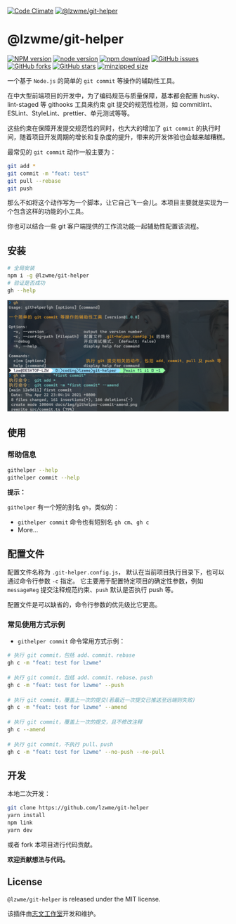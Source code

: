 [![Code Climate](https://lzw.me/images/logo.png)](https://lzw.me)
[![@lzwme/git-helper](https://nodei.co/npm/@lzwme/git-helper.png)][npm-url]

# @lzwme/git-helper

[![NPM version][npm-badge]][npm-url]
[![node version][node-badge]][node-url]
[![npm download][download-badge]][download-url]
[![GitHub issues][issues-badge]][issues-url]
[![GitHub forks][forks-badge]][forks-url]
[![GitHub stars][stars-badge]][stars-url]
[![minzipped size][bundlephobia-badge]][bundlephobia-url]

一个基于 `Node.js` 的简单的 `git commit` 等操作的辅助性工具。

在中大型前端项目的开发中，为了编码规范与质量保障，基本都会配置 husky、lint-staged 等 githooks 工具来约束 git 提交的规范性检测，如 commitlint、ESLint、StyleLint、prettier、单元测试等等。

这些约束在保障开发提交规范性的同时，也大大的增加了 `git commit` 的执行时间，随着项目开发周期的增长和复杂度的提升，带来的开发体验也会越来越糟糕。

最常见的 `git commit` 动作一般主要为：

```bash
git add *
git commit -m "feat: test"
git pull --rebase
git push
```

那么不如将这个动作写为一个脚本，让它自己飞一会儿。本项目主要就是实现为一个包含这样的功能的小工具。

你也可以结合一些 git 客户端提供的工作流功能一起辅助性配置该流程。

## 安装

```bash
# 全局安装
npm i -g @lzwme/git-helper
# 验证是否成功
gh --help
```

![](docs/img/githelper-commit-amend.png)

## 使用

### 帮助信息

```bash
githelper --help
githelper commit --help
```

**提示：**

`githelper` 有一个短的别名 `gh`，类似的：

- `githelper commit` 命令也有短别名 `gh cm`、`gh c`
- More...

## 配置文件

配置文件名称为 `.git-helper.config.js`， 默认在当前项目执行目录下，也可以通过命令行参数 `-c` 指定。
它主要用于配置特定项目的确定性参数，例如 `messageReg` 提交注释规范约束、`push` 默认是否执行 push 等。

配置文件是可以缺省的，命令行参数的优先级比它更高。

### 常见使用方式示例

- `githelper commit` 命令常用方式示例：

```bash
# 执行 git commit，包括 add、commit、rebase
gh c -m "feat: test for lzwme"

# 执行 git commit，包括 add、commit、rebase、push
gh c -m "feat: test for lzwme" --push

# 执行 git commit，覆盖上一次的提交(若最近一次提交已推送至远端则失败)
gh c -m "feat: test for lzwme" --amend

# 执行 git commit，覆盖上一次的提交，且不修改注释
gh c --amend

# 执行 git commit，不执行 pull、push
gh c -m "feat: test for lzwme" --no-push --no-pull
```

## 开发

本地二次开发：

```bash
git clone https://github.com/lzwme/git-helper
yarn install
npm link
yarn dev
```

或者 fork 本项目进行代码贡献。

**欢迎贡献想法与代码。**

## License

`@lzwme/git-helper` is released under the MIT license.

该插件由[志文工作室](https://lzw.me)开发和维护。


[stars-badge]: https://img.shields.io/github/stars/lzwme/git-helper.svg
[stars-url]: https://github.com/lzwme/git-helper/stargazers
[forks-badge]: https://img.shields.io/github/forks/lzwme/git-helper.svg
[forks-url]: https://github.com/lzwme/git-helper/network
[issues-badge]: https://img.shields.io/github/issues/lzwme/git-helper.svg
[issues-url]: https://github.com/lzwme/git-helper/issues
[npm-badge]: https://img.shields.io/npm/v/@lzwme/git-helper.svg?style=flat-square
[npm-url]: https://npmjs.org/package/@lzwme/git-helper
[node-badge]: https://img.shields.io/badge/node.js-%3E=_10.0.0-green.svg?style=flat-square
[node-url]: https://nodejs.org/download/
[download-badge]: https://img.shields.io/npm/dm/@lzwme/git-helper.svg?style=flat-square
[download-url]: https://npmjs.org/package/@lzwme/git-helper
[bundlephobia-url]: https://bundlephobia.com/result?p=@lzwme/git-helper@latest
[bundlephobia-badge]: https://badgen.net/bundlephobia/minzip/@lzwme/git-helper@latest
